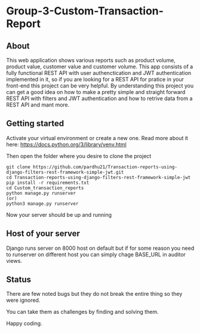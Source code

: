 # Group-3-Custom-Transaction-Report



## About

This web application shows various reports such as product volume, product value, customer value and customer volume.
This app consists of a fully functional REST API  with user authenctication and JWT authentication implemented in it, so if you are looking for a REST API for pratice in your front-end this project can be very helpful.
By understanding this project you can get a good idea on how to make a pretty simple and straight forward REST API with filters and JWT authentication and how to retrive data from a REST API and mant more.

## Getting started
Activate your virtual environment or create a new one.
Read more about it here: https://docs.python.org/3/library/venv.html

Then open the folder where you desire to clone the project
```
git clone https://github.com/pardhu21/Transaction-reports-using-django-filters-rest-framework-simple-jwt.git
cd Transaction-reports-using-django-filters-rest-framework-simple-jwt
pip install -r requirements.txt
cd Custom_transaction_reports
python manage.py runserver
(or)
python3 manage.py runserver

```

Now your server should be up and running

## Host of your server

Django runs server on 8000 host on default but if for some reason you need to runserver on different host you can simply chage BASE_URL in auditor views.

## Status

There are few noted bugs but they do not break the entire thing so they were ignored.

You can take them as challenges by finding and solving them.


Happy coding.

